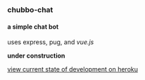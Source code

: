### chubbo-chat

#### a simple chat bot 

uses express, pug, and *vue.js*

**under construction**

[view current state of development on heroku](https://chubbo-chat.herokuapp.com/)
